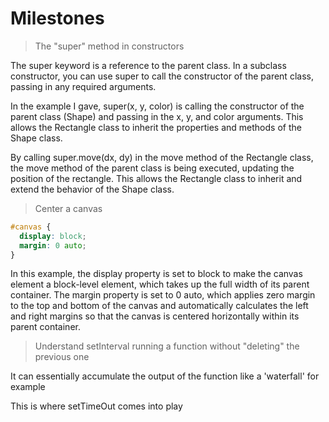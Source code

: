 # Milestones


> The "super" method in constructors

The super keyword is a reference to the parent class. In a subclass constructor, you can use super to call the constructor of the parent class, passing in any required arguments.

In the example I gave, super(x, y, color) is calling the constructor of the parent class (Shape) and passing in the x, y, and color arguments. This allows the Rectangle class to inherit the properties and methods of the Shape class.

By calling super.move(dx, dy) in the move method of the Rectangle class, the move method of the parent class is being executed, updating the position of the rectangle. This allows the Rectangle class to inherit and extend the behavior of the Shape class.


> Center a canvas
``` CSS
#canvas {
  display: block;
  margin: 0 auto;
}
```
In this example, the display property is set to block to make the canvas element a block-level element, which takes up the full width of its parent container. The margin property is set to 0 auto, which applies zero margin to the top and bottom of the canvas and automatically calculates the left and right margins so that the canvas is centered horizontally within its parent container.


> Understand setInterval running a function without "deleting" the previous one

It can essentially accumulate the output of the function like a 'waterfall' for example

This is where setTimeOut comes into play 